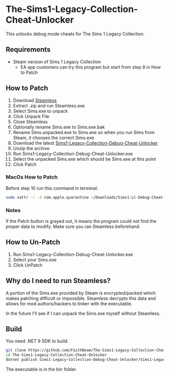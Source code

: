# The-Sims1-Legacy-Collection-Cheat-Unlocker

This unlocks debug mode cheats for The Sims 1 Legacy Collection.

## Requirements

* Steam version of Sims 1 Legacy Collection
  * EA app customers can try this program but start from step 8 in How to Patch

## How to Patch

1. Download [Steamless](https://github.com/atom0s/Steamless)
2. Extract .zip and run Steamless.exe
3. Select Sims.exe to unpack
4. Click Unpack File
5. Close Steamless
6. Optionally rename Sims.exe to Sims.exe.bak
7. Rename Sims.unpacked.exe to Sims.exe so when you run Sims from Steam, it chooses the correct Sims.exe
8. Download the latest [Sims1-Legacy-Collection-Debug-Cheat-Unlocker](https://github.com/FaithBeam/The-Sims1-Legacy-Collection-Cheat-Unlocker/releases)
9. Unzip the archive
10. Run Sims1-Legacy-Collection-Debug-Cheat-Unlocker.exe
11. Select the unpacked Sims.exe which should be Sims.exe at this point
12. Click Patch

### MacOs How to Patch

Before step 10 run this command in terminal:
```bash
sudo xattr -r -d com.apple.quarantine ~/Downloads/Sims1-LC-Debug-Cheat-Unlocker.1.0.0+macOS.x64
```

### Notes

If the Patch button is grayed out, it means the program could not find the proper data to modify. Make sure you ran 
Steamless beforehand.

## How to Un-Patch

1. Run Sims1-Legacy-Collection-Debug-Cheat-Unlocker.exe
2. Select your Sims.exe
3. Click UnPatch

## Why do I need to run Steamless?

A portion of the Sims.exe provided by Steam is encrypted/packed which makes patching difficult or impossible. Steamless decrypts this 
data and allows for mod authors/hackers to tinker with the executable.

In the future I'll see if I can unpack the Sims.exe myself without Steamless.

## Build

You need .NET 9 SDK to build.

```bash
git clone https://github.com/FaithBeam/The-Sims1-Legacy-Collection-Cheat-Unlocker
cd The-Sims1-Legacy-Collection-Cheat-Unlocker
dotnet publish Sims1-Legacy-Collection-Debug-Cheat-Unlocker/Sims1-Legacy-Collection-Debug-Cheat-Unlocker.csproj -c Release -o artifacts -p:VersionPrefix=${{ env.PACK_VER }} -p:PublishSingleFile=true -p:SelfContained=true -p:DebugType=embedded -p:IncludeNativeLibrariesForSelfExtract=true -p:EnableCompressionInSingleFile=true -p:PublishTrimmed=true -p:RuntimeIdentifier=win-x64
````

The executable is in the bin folder.
